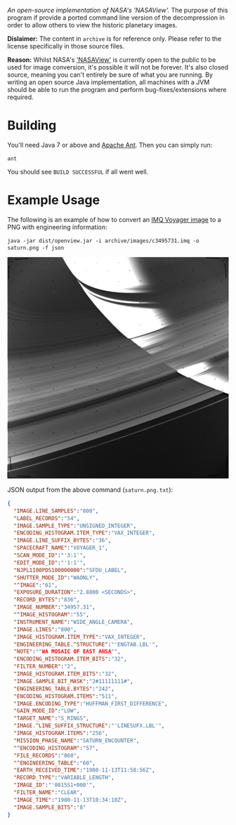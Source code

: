 *An open-source implementation of NASA's 'NASAView'.* The purpose of this
program if provide a ported command line version of the decompression in order
to allow others to view the historic planetary images.

**Dislaimer:** The content in `archive` is for reference only. Please refer to
the license specifically in those source files.

**Reason:** Whilst NASA's ['NASAView'](pds.nasa.gov/tools/nasa-view.shtml) is
currently open to the public to be used for image conversion, it's possible it
will not be forever. It's also closed source, meaning you can't entirely be
sure of what you are running. By writing an open source Java implementation,
all machines with a JVM should be able to run the program and perform
bug-fixes/extensions where required.

# Building

You'll need Java 7 or above and [Apache Ant](http://ant.apache.org/). Then you
can simply run:

```
ant
```

You should see `BUILD SUCCESSFUL` if all went well.

# Example Usage

The following is an example of how to convert an
[IMQ Voyager image](archive/images/c3495731.imq) to a PNG with engineering
information:

```
java -jar dist/openview.jar -i archive/images/c3495731.imq -o saturn.png -f json
```

![Output `saturn.png` from the above command.](doc/saturn.png)

JSON output from the above command (`saturn.png.txt`):

```json
{
  "IMAGE.LINE_SAMPLES":"800",
  "LABEL_RECORDS":"54",
  "IMAGE.SAMPLE_TYPE":"UNSIGNED_INTEGER",
  "ENCODING_HISTOGRAM.ITEM_TYPE":"VAX_INTEGER",
  "IMAGE.LINE_SUFFIX_BYTES":"36",
  "SPACECRAFT_NAME":"VOYAGER_1",
  "SCAN_MODE_ID":"'3:1'",
  "EDIT_MODE_ID":"'1:1'",
  "NJPL1I00PDS100000000":"SFDU_LABEL",
  "SHUTTER_MODE_ID":"WAONLY",
  "^IMAGE":"61",
  "EXPOSURE_DURATION":"2.8800 <SECONDS>",
  "RECORD_BYTES":"836",
  "IMAGE_NUMBER":"34957.31",
  "^IMAGE_HISTOGRAM":"55",
  "INSTRUMENT_NAME":"WIDE_ANGLE_CAMERA",
  "IMAGE.LINES":"800",
  "IMAGE_HISTOGRAM.ITEM_TYPE":"VAX_INTEGER",
  "ENGINEERING_TABLE.^STRUCTURE":"'ENGTAB.LBL'",
  "NOTE":""WA MOSAIC OF EAST ANSA"",
  "ENCODING_HISTOGRAM.ITEM_BITS":"32",
  "FILTER_NUMBER":"2",
  "IMAGE_HISTOGRAM.ITEM_BITS":"32",
  "IMAGE.SAMPLE_BIT_MASK":"2#11111111#",
  "ENGINEERING_TABLE.BYTES":"242",
  "ENCODING_HISTOGRAM.ITEMS":"511",
  "IMAGE.ENCODING_TYPE":"HUFFMAN_FIRST_DIFFERENCE",
  "GAIN_MODE_ID":"LOW",
  "TARGET_NAME":"S_RINGS",
  "IMAGE.^LINE_SUFFIX_STRUCTURE":"'LINESUFX.LBL'",
  "IMAGE_HISTOGRAM.ITEMS":"256",
  "MISSION_PHASE_NAME":"SATURN_ENCOUNTER",
  "^ENCODING_HISTOGRAM":"57",
  "FILE_RECORDS":"860",
  "^ENGINEERING_TABLE":"60",
  "EARTH_RECEIVED_TIME":"1980-11-13T11:58:56Z",
  "RECORD_TYPE":"VARIABLE_LENGTH",
  "IMAGE_ID":"'0815S1+000'",
  "FILTER_NAME":"CLEAR",
  "IMAGE_TIME":"1980-11-13T10:34:10Z",
  "IMAGE.SAMPLE_BITS":"8"
}
```
